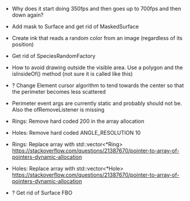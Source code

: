 - Why does it start doing 350fps and then goes up to 700fps and then down again?
- Add mask to Surface and get rid of MaskedSurface
- Create ink that reads a random color from an image (regardless of its position)
- Get rid of SpeciesRandomFactory

- How to avoid drawing outside the visible area. Use a polygon and the isInsideOf() method (not sure it is called like this)

- ? Change Element cursor algorithm to tend towards the center so that the perimeter becomes less scattered
- Perimeter event args are currently static and probably should not be. Also the ofRemoveListener is missing
- Rings: Remove hard coded 200 in the array allocation
- Holes: Remove hard coded ANGLE_RESOLUTION 10
- Rings: Replace array with std::vector<*Ring> https://stackoverflow.com/questions/21387670/pointer-to-array-of-pointers-dynamic-allocation
- Holes: Replace array with std::vector<*Hole> https://stackoverflow.com/questions/21387670/pointer-to-array-of-pointers-dynamic-allocation

- ? Get rid of Surface FBO
